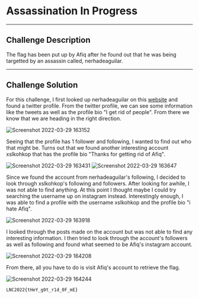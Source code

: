 # Assassination In Progress

---

## Challenge Description 
The flag has been put up by Afiq after he found out that he was being targetted by an assassin called, nerhadeaguilar.

---

## Challenge Solution
For this challenge, I first looked up nerhadeaguilar on this [website](https://www.idcrawl.com/username) and found a twitter profile. From the twitter profile, we can see some information like the tweets as well as the profile bio "I get rid of people". From there we know that we are heading in the right direction.

![Screenshot 2022-03-29 163152](https://user-images.githubusercontent.com/101789488/160568963-c6a21038-24e9-4663-82bc-73bae85528a6.png)

Seeing that the profile has 1 follower and following, I wanted to find out who that might be. Turns out that we found another interesting account xslkohkop that has the profile bio "Thanks for getting rid of Afiq".

![Screenshot 2022-03-29 163431](https://user-images.githubusercontent.com/101789488/160569432-e8ca3548-1545-43ac-a78e-2345ba17c0d2.png)
![Screenshot 2022-03-29 163647](https://user-images.githubusercontent.com/101789488/160569783-b5713092-b44c-41a4-bd72-99772013bf5a.png)

Since we found the account from nerhadeaguilar's following, I decided to look through xslkohkop's following and followers. After looking for awhile, I was not able to find anything. At this point I thought maybe I could try searching the username up on instagram instead. Interestingly enough, I was able to find a profile with the username xslkohkop and the profile bio "i hate Afiq".

![Screenshot 2022-03-29 163918](https://user-images.githubusercontent.com/101789488/160570347-cad7e4ea-56c2-4797-ba51-8af1ed26ddb9.png)

I looked through the posts made on the account but was not able to find any interesting information. I then tried to look through the account's followers as well as following and found what seemed to be Afiq's instagram account.

![Screenshot 2022-03-29 164208](https://user-images.githubusercontent.com/101789488/160570966-bcf5d03c-8e22-40a2-aac2-20a8268e6bd3.png)

From there, all you have to do is visit Afiq's account to retrieve the flag.

![Screenshot 2022-03-29 164244](https://user-images.githubusercontent.com/101789488/160571093-bf7caff0-8c94-4d0e-8379-cef301ff079f.png)
```
LNC2022{tHeY_g0t_r1d_0F_mE}
```